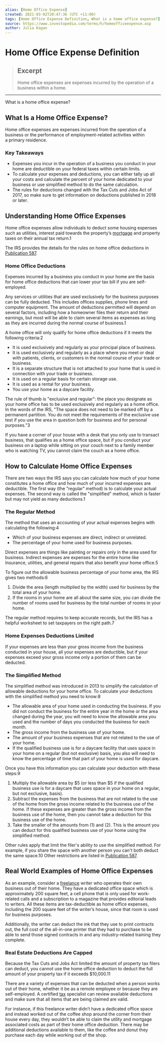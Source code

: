 ```yaml
---
alias: [Home Office Expense]
created: 2021-03-02T20:47:36 (UTC +11:00)
tags: [Home Office Expense Definition, What is a home office expense?]
source: https://www.investopedia.com/terms/h/homeofficeexpense.asp
author: Julia Kagan
---
```


# Home Office Expense Definition

> ## Excerpt
> Home office expenses are expenses incurred by the operation of a business within a home.

---

What is a home office expense?
## What Is a Home Office Expense?

Home office expenses are expenses incurred from the operation of a business or the performance of employment-related activities within a primary residence.

### Key Takeaways

-   Expenses you incur in the operation of a business you conduct in your home are deductible on your federal taxes within certain limits.
-   To calculate your expenses and deductions, you can either tally up all your costs and calculate the percent of your home dedicated to your business or use simplified method to do the same calculation.
-   The rules for deductions changed with the Tax Cuts and Jobs Act of 2017, so make sure to get information on deductions published in 2018 or later.

## Understanding Home Office Expenses

Home office expenses allow individuals to deduct some housing expenses such as utilities, interest paid towards the property’s [mortgage](https://www.investopedia.com/terms/m/mortgage.asp) and property taxes on their annual tax return.1

The IRS provides the details for the rules on home office deductions in [Publication 587](https://www.irs.gov/pub/irs-pdf/p587.pdf).

### Home Office Deductions

Expenses incurred by a business you conduct in your home are the basis for home office deductions that can lower your tax bill if you are self-employed.

Any services or utilities that are used exclusively for the business purposes can be fully deducted. This includes offices supplies, phone lines and computer equipment. The amount of deductions permitted will depend on several factors, including how a homeowner files their return and their earnings, but most will be able to claim several items as expenses as long as they are incurred during the normal course of business.1

A home office will only qualify for home office deductions if it meets the following criteria:2

-   It is used exclusively and regularly as your principal place of business.
-   It is used exclusively and regularly as a place where you meet or deal with patients, clients, or customers in the normal course of your trade or business.
-   It is a separate structure that is not attached to your home that is used in connection with your trade or business.
-   It is used on a regular basis for certain storage use.
-   It is used as a rental for your business.
-   You use your home as a daycare facility.

The rule of thumb is "exclusive and regular": the place you designate as your home office has to be used exclusively and regularly as a home office. In the words of the IRS, "The space does not need to be marked off by a permanent partition. You do not meet the requirements of the exclusive use test if you use the area in question both for business and for personal purposes."3

If you have a corner of your house with a desk that you only use to transact business, that qualifies as a home office space, but if you conduct your business on a laptop while sitting on your couch next to a family member who is watching TV, you cannot claim the couch as a home office.

## How to Calculate Home Office Expenses

There are two ways the IRS says you can calculate how much of your home constitutes a home office and how much of your incurred expenses are deductible. The first way (the "regular" method) is to calculate your actual expenses. The second way is called the "simplified" method, which is faster but may not yield as many deductions.1

### The Regular Method

The method that uses an accounting of your actual expenses begins with calculating the following:4

-   Which of your business expenses are direct, indirect or unrelated.
-   The percentage of your home used for business purposes.

Direct expenses are things like painting or repairs only in the area used for business. Indirect expenses are expenses for the entire home like Insurance, utilities, and general repairs that also benefit your home office.5

To figure out the allowable business percentage of your home area, the IRS gives two methods:6

1.  Divide the area (length multiplied by the width) used for business by the total area of your home.
2.  If the rooms in your home are all about the same size, you can divide the number of rooms used for business by the total number of rooms in your home.

The regular method requires to keep accurate records, but the IRS has a helpful worksheet to set taxpayers on the right path.7

### Home Expenses Deductions Limited

If your expenses are less than your gross income from the business conducted in your house, all your expenses are deductible, but if your expenses exceed your gross income only a portion of them can be deducted.

### The Simplified Method

The simplified method was introduced in 2013 to simplify the calculation of allowable deductions for your home office. To calculate your deductions with the simplified method you need to know:8

-   The allowable area of your home used in conducting the business. If you did not conduct the business for the entire year in the home or the area changed during the year, you will need to know the allowable area you used and the number of days you conducted the business for each month.
-   The gross income from the business use of your home.
-   The amount of your business expenses that are not related to the use of your home.
-   If the qualified business use is for a daycare facility that uses space in your home on a regular (but not exclusive) basis, you also will need to know the percentage of time that part of your home is used for daycare.

Once you have this information you can calculate your deduction with these steps:9

1.  Multiply the allowable area by $5 (or less than $5 if the qualified business use is for a daycare that uses space in your home on a regular, but not exclusive, basis).
2.  Subtract the expenses from the business that are not related to the use of the home from the gross income related to the business use of the home. If these expenses are greater than the gross income from the business use of the home, then you cannot take a deduction for this business use of the home.
3.  Take the smaller of the amounts from (1) and (2). This is the amount you can deduct for this qualified business use of your home using the simplified method.

Other rules apply that limit the filer's ability to use the simplified method. For example, if you share the space with another person you can't both deduct the same space.10 Other restrictions are listed in [Publication 587](https://www.irs.gov/pub/irs-pdf/p587.pdf).

## Real World Examples of Home Office Expenses

As an example, consider a [freelance](https://www.investopedia.com/taxes/file-early-tax-return/) writer who operates their own business out of their home. They have a dedicated office space which is approximately 200 square feet, a cell phone that is only used for work-related calls and a subscription to a magazine that provides editorial leads to writers. All these items are tax-deductible as home office expenses, including the 200 square feet of the writer’s house, since that room is used for business purposes.

Additionally, the writer can deduct the ink that they use to print contracts out, the full cost of the all-in-one printer that they had to purchase to be able to send those signed contracts in and any industry-related training they complete.

### Real Estate Deductions Are Capped

Because the Tax Cuts and Jobs Act limited the amount of property tax filers can deduct, you cannot use the home office deduction to deduct the full amount of your property tax if it exceeds $10,000.11

There are a variety of expenses that can be deducted when a person works out of their home, whether it be as a remote employee or because they are self-employed. A certified [tax](https://www.investopedia.com/terms/t/tax-accounting.asp) specialist can review available deductions and make sure that all items that are being claimed are valid.

For instance, if this freelance writer didn’t have a dedicated office space and instead worked out of the coffee shop around the corner from their house every day, they wouldn’t be able to claim the utility and mortgage associated costs as part of their home office deduction. There may be additional deductions available to them, like the coffee and donut they purchase each day while working out of the shop.
